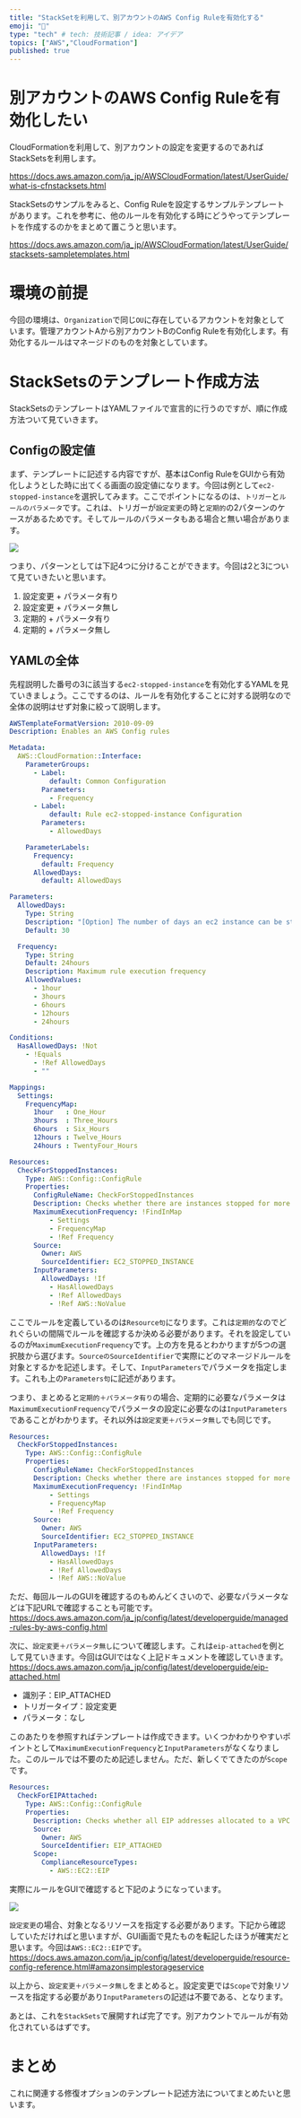 ```yaml
---
title: "StackSetを利用して、別アカウントのAWS Config Ruleを有効化する"
emoji: "🙌"
type: "tech" # tech: 技術記事 / idea: アイデア
topics: ["AWS","CloudFormation"]
published: true
---
```


# 別アカウントのAWS Config Ruleを有効化したい
CloudFormationを利用して、別アカウントの設定を変更するのであればStackSetsを利用します。

https://docs.aws.amazon.com/ja_jp/AWSCloudFormation/latest/UserGuide/what-is-cfnstacksets.html

StackSetsのサンプルをみると、Config Ruleを設定するサンプルテンプレートがあります。これを参考に、他のルールを有効化する時にどうやってテンプレートを作成するのかをまとめて置こうと思います。

https://docs.aws.amazon.com/ja_jp/AWSCloudFormation/latest/UserGuide/stacksets-sampletemplates.html

# 環境の前提
今回の環境は、`Organization`で同じ`OU`に存在しているアカウントを対象としています。管理アカウントAから別アカウントBのConfig Ruleを有効化します。有効化するルールはマネージドのものを対象としています。

# StackSetsのテンプレート作成方法
StackSetsのテンプレートはYAMLファイルで宣言的に行うのですが、順に作成方法ついて見ていきます。

## Configの設定値
まず、テンプレートに記述する内容ですが、基本はConfig RuleをGUIから有効化しようとした時に出てくる画面の設定値になります。今回は例として`ec2-stopped-instance`を選択してみます。ここでポイントになるのは、`トリガー`と`ルールのパラメータ`です。これは、トリガーが`設定変更`の時と`定期的`の2パターンのケースがあるためです。そしてルールのパラメータもある場合と無い場合があります。

![](https://storage.googleapis.com/zenn-user-upload/gzauzu8eao823jido5psllijpj2p)


つまり、パターンとしては下記4つに分けることができます。今回は2と3について見ていきたいと思います。
1. 設定変更 + パラメータ有り
1. 設定変更 + パラメータ無し
1. 定期的 + パラメータ有り
1. 定期的 + パラメータ無し


## YAMLの全体
先程説明した番号の3に該当する`ec2-stopped-instance`を有効化するYAMLを見ていきましょう。ここでするのは、ルールを有効化することに対する説明なので全体の説明はせず対象に絞って説明します。

```yaml
AWSTemplateFormatVersion: 2010-09-09
Description: Enables an AWS Config rules

Metadata:
  AWS::CloudFormation::Interface:
    ParameterGroups:
      - Label: 
          default: Common Configuration
        Parameters:
          - Frequency
      - Label:
          default: Rule ec2-stopped-instance Configuration
        Parameters:
          - AllowedDays

    ParameterLabels:
      Frequency:
        default: Frequency
      AllowedDays:
        default: AllowedDays

Parameters:
  AllowedDays:
    Type: String
    Description: "[Option] The number of days an ec2 instance can be stopped before it is NON_COMPLIANT."
    Default: 30

  Frequency:
    Type: String
    Default: 24hours
    Description: Maximum rule execution frequency
    AllowedValues:
      - 1hour
      - 3hours
      - 6hours
      - 12hours
      - 24hours

Conditions:
  HasAllowedDays: !Not
    - !Equals
      - !Ref AllowedDays
      - ""

Mappings:
  Settings:
    FrequencyMap:
      1hour   : One_Hour
      3hours  : Three_Hours
      6hours  : Six_Hours
      12hours : Twelve_Hours
      24hours : TwentyFour_Hours

Resources:
  CheckForStoppedInstances:
    Type: AWS::Config::ConfigRule
    Properties:
      ConfigRuleName: CheckForStoppedInstances
      Description: Checks whether there are instances stopped for more than the allowed number of days.
      MaximumExecutionFrequency: !FindInMap
          - Settings
          - FrequencyMap
          - !Ref Frequency
      Source:
        Owner: AWS
        SourceIdentifier: EC2_STOPPED_INSTANCE
      InputParameters:
        AllowedDays: !If
          - HasAllowedDays
          - !Ref AllowedDays
          - !Ref AWS::NoValue
```

ここでルールを定義しているのは`Resource句`になります。これは`定期的`なのでどれぐらいの間隔でルールを確認するか決める必要があります。それを設定しているのが`MaximumExecutionFrequency`です。上の方を見るとわかりますが5つの選択肢から選びます。`SourceのSourceIdentifier`で実際にどのマネージドルールを対象とするかを記述します。そして、`InputParameters`でパラメータを指定します。これも上の`Parameters句`に記述があります。

つまり、まとめると`定期的＋パラメータ有り`の場合、定期的に必要なパラメータは`MaximumExecutionFrequency`でパラメータの設定に必要なのは`InputParameters`であることがわかります。それ以外は`設定変更＋パラメータ無し`でも同じです。

```yaml
Resources:
  CheckForStoppedInstances:
    Type: AWS::Config::ConfigRule
    Properties:
      ConfigRuleName: CheckForStoppedInstances
      Description: Checks whether there are instances stopped for more than the allowed number of days.
      MaximumExecutionFrequency: !FindInMap
          - Settings
          - FrequencyMap
          - !Ref Frequency
      Source:
        Owner: AWS
        SourceIdentifier: EC2_STOPPED_INSTANCE
      InputParameters:
        AllowedDays: !If
          - HasAllowedDays
          - !Ref AllowedDays
          - !Ref AWS::NoValue
```

ただ、毎回ルールのGUIを確認するのもめんどくさいので、必要なパラメータなどは下記URLで確認することも可能です。
https://docs.aws.amazon.com/ja_jp/config/latest/developerguide/managed-rules-by-aws-config.html

次に、`設定変更＋パラメータ無し`について確認します。これは`eip-attached`を例として見ていきます。今回はGUIではなく上記ドキュメントを確認していきます。
https://docs.aws.amazon.com/ja_jp/config/latest/developerguide/eip-attached.html

* 識別子：EIP_ATTACHED
* トリガータイプ：設定変更
* パラメータ：なし

このあたりを参照すればテンプレートは作成できます。いくつかわかりやすいポイントとして`MaximumExecutionFrequency`と`InputParameters`がなくなりました。このルールでは不要のため記述しません。ただ、新しくでてきたのが`Scope`です。

```yaml
Resources:
  CheckForEIPAttached:
    Type: AWS::Config::ConfigRule
    Properties:
      Description: Checks whether all EIP addresses allocated to a VPC are attached to EC2 instances or in-use ENIs.
      Source:
        Owner: AWS
        SourceIdentifier: EIP_ATTACHED
      Scope:
        ComplianceResourceTypes:
          - AWS::EC2::EIP
```

実際にルールをGUIで確認すると下記のようになっています。

![](https://storage.googleapis.com/zenn-user-upload/s83412n9bti2zwduc95juygvsm3f)

`設定変更`の場合、対象となるリソースを指定する必要があります。下記から確認していただければと思いますが、GUI画面で見たものを転記したほうが確実だと思います。今回は`AWS::EC2::EIP`です。
https://docs.aws.amazon.com/ja_jp/config/latest/developerguide/resource-config-reference.html#amazonsimplestorageservice

以上から、`設定変更＋パラメータ無し`をまとめると。設定変更では`Scope`で対象リソースを指定する必要があり`InputParameters`の記述は不要である、となります。

あとは、これを`StackSets`で展開すれば完了です。別アカウントでルールが有効化されているはずです。

# まとめ
これに関連する修復オプションのテンプレート記述方法についてまとめたいと思います。

